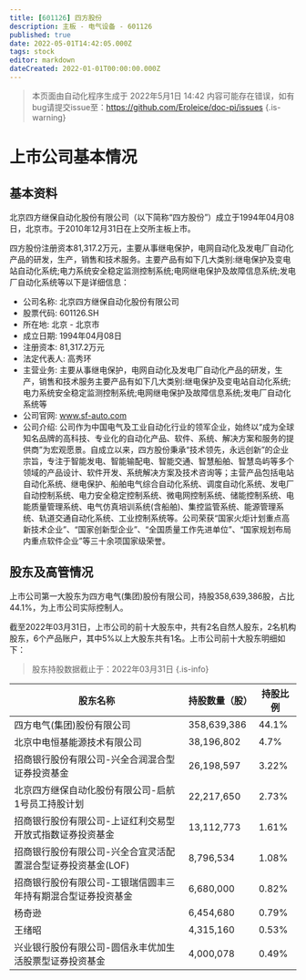 ```yaml
---
title: [601126] 四方股份
description: 主板 - 电气设备 - 601126
published: true
date: 2022-05-01T14:42:05.000Z
tags: stock
editor: markdown
dateCreated: 2022-01-01T00:00:00.000Z
---
```


> 本页面由自动化程序生成于 2022年5月1日 14:42
> 内容可能存在错误，如有bug请提交issue至：https://github.com/Eroleice/doc-pi/issues
{.is-warning}

# 上市公司基本情况

## 基本资料

北京四方继保自动化股份有限公司（以下简称“四方股份”）成立于1994年04月08日，北京市。于2010年12月31日在上交所主板上市。

四方股份注册资本81,317.2万元，主要从事继电保护，电网自动化及发电厂自动化产品的研发，生产，销售和技术服务。主要产品有如下几大类别:继电保护及变电站自动化系统;电力系统安全稳定监测控制系统;电网继电保护及故障信息系统;发电厂自动化系统等以下是详细信息：

- 公司名称: 北京四方继保自动化股份有限公司
- 股票代码: 601126.SH
- 所在地: 北京 - 北京市
- 成立日期: 1994年04月08日
- 注册资本: 81,317.2万元
- 法定代表人: 高秀环
- 主营业务: 主要从事继电保护，电网自动化及发电厂自动化产品的研发，生产，销售和技术服务主要产品有如下几大类别:继电保护及变电站自动化系统;电力系统安全稳定监测控制系统;电网继电保护及故障信息系统;发电厂自动化系统等
- 公司官网: www.sf-auto.com
- 公司介绍: 公司作为中国电气及工业自动化行业的领军企业，始终以“成为全球知名品牌的高科技、专业化的自动化产品、软件、系统、解决方案和服务的提供商”为宏观愿景。自成立以来，四方股份秉承“技术领先，永远创新”的企业宗旨，专注于智能发电、智能输配电、智能交通、智慧船舶、智慧岛屿等多个领域的产品设计、软件开发、系统解决方案及技术咨询等；主营产品包括电站自动化系统、继电保护、船舶电气综合自动化系统、调度自动化系统、发电厂自动控制系统、电力安全稳定控制系统、微电网控制系统、储能控制系统、电能质量管理系统、电气仿真培训系统(含船舶)、集控监管系统、能源管理系统、轨道交通自动化系统、工业控制系统等。公司荣获“国家火炬计划重点高新技术企业”、“国家创新型企业”、“全国质量工作先进单位”、“国家规划布局内重点软件企业”等三十余项国家级荣誉。


## 股东及高管情况

上市公司第一大股东为四方电气(集团)股份有限公司，持股358,639,386股，占比44.1%，为上市公司实际控制人。

截至2022年03月31日，上市公司的前十大股东中，共有2名自然人股东，2名机构股东，6个产品账户，其中5%以上大股东共有1名。上市公司前十大股东明细如下：

> 股东持股数据截止于：2022年03月31日
{.is-info}

| 股东名称 | 持股数量（股） | 持股比例 |
| --- | --- | --- |
| 四方电气(集团)股份有限公司 | 358,639,386 | 44.1% |
| 北京中电恒基能源技术有限公司 | 38,196,802 | 4.7% |
| 招商银行股份有限公司-兴全合润混合型证券投资基金 | 26,198,597 | 3.22% |
| 北京四方继保自动化股份有限公司-启航1号员工持股计划 | 22,217,650 | 2.73% |
| 招商银行股份有限公司-上证红利交易型开放式指数证券投资基金 | 13,112,773 | 1.61% |
| 招商银行股份有限公司-兴全合宜灵活配置混合型证券投资基金(LOF) | 8,796,534 | 1.08% |
| 招商银行股份有限公司-工银瑞信圆丰三年持有期混合型证券投资基金 | 6,680,000 | 0.82% |
| 杨奇逊 | 6,454,680 | 0.79% |
| 王绪昭 | 4,315,160 | 0.53% |
| 兴业银行股份有限公司-圆信永丰优加生活股票型证券投资基金 | 4,000,078 | 0.49% |




